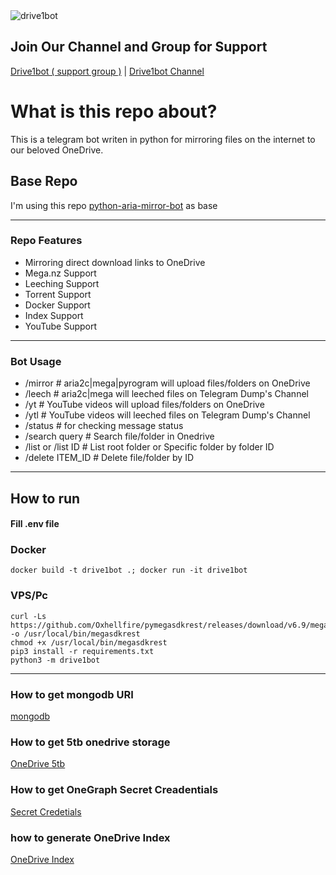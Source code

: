 <img src='https://gcdnb.pbrd.co/images/5SOosCKUJuL0.png?o=1' alt='drive1bot'>

## Join Our Channel and Group for Support
[Drive1bot ( support group )](https://t.me/drive1botgroup) | [Drive1bot Channel](https://t.me/drive1botchannel)


# What is this repo about?

This is a telegram bot writen in python for mirroring files on the internet to our beloved OneDrive.

## Base Repo
I'm using this repo [python-aria-mirror-bot](https://github.com/lzzy12/python-aria-mirror-bot) as base

---
### Repo Features

- Mirroring direct download links to OneDrive
- Mega.nz Support
- Leeching Support
- Torrent Support
- Docker Support
- Index Support
- YouTube Support

---
### Bot Usage

- /mirror    # aria2c|mega|pyrogram will upload files/folders on OneDrive
- /leech     # aria2c|mega will leeched files on Telegram Dump's Channel
- /yt        # YouTube videos will upload files/folders on OneDrive
- /ytl       # YouTube videos will leeched files on Telegram Dump's Channel
- /status    # for checking message status
- /search query    # Search file/folder in Onedrive
- /list or /list ID    # List root folder or Specific folder by folder ID
- /delete ITEM_ID   # Delete file/folder by ID 

---
## How to run

#### Fill .env file

### Docker
```
docker build -t drive1bot .; docker run -it drive1bot
```

### VPS/Pc
```
curl -Ls https://github.com/Oxhellfire/pymegasdkrest/releases/download/v6.9/megasdkrest -o /usr/local/bin/megasdkrest
chmod +x /usr/local/bin/megasdkrest
pip3 install -r requirements.txt
python3 -m drive1bot
```

---
### How to get mongodb URI 
[mongodb](https://graph.org/How-to-get-mongodb-URI-08-28)

### How to get 5tb onedrive storage
[OneDrive 5tb](https://www.youtube.com/watch?v=gcOsnkf1hfc)

### How to get OneGraph Secret Creadentials
[Secret Credetials](https://graph.org/How-to-get-OneDrive-Secret-Credentials-08-28)

### how to generate OneDrive Index
[OneDrive Index](https://ovi.swo.moe/docs/getting-started)
